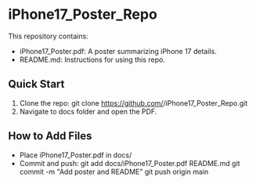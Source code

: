 # iPhone17_Poster_Repo

This repository contains:
- iPhone17_Poster.pdf: A poster summarizing iPhone 17 details.
- README.md: Instructions for using this repo.

## Quick Start
1. Clone the repo:
   git clone https://github.com/<your-username>/iPhone17_Poster_Repo.git
2. Navigate to docs folder and open the PDF.

## How to Add Files
- Place iPhone17_Poster.pdf in docs/
- Commit and push:
   git add docs/iPhone17_Poster.pdf README.md
   git commit -m "Add poster and README"
   git push origin main
